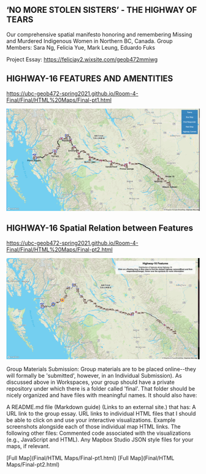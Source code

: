 ## ‘NO MORE STOLEN SISTERS’ - THE HIGHWAY OF TEARS
Our comprehensive spatial manifesto honoring and remembering Missing and Murdered Indigenous Women in Northern BC, Canada.
Group Members: Sara Ng, Felicia Yue, Mark Leung, Eduardo Fuks

Project Essay: https://feliciay2.wixsite.com/geob472mmiwg

## HIGHWAY-16 FEATURES AND AMENTITIES 
https://ubc-geob472-spring2021.github.io/Room-4-Final/Final/HTML%20Maps/Final-pt1.html

![Interactive Map pt1](Final/472FinalPt1-FY.png)


## HIGHWAY-16 Spatial Relation between Features 
https://ubc-geob472-spring2021.github.io/Room-4-Final/Final/HTML%20Maps/Final-pt2.html

![Interactive Map pt2](Final/472FinalPt2-FY.png)





Group Materials Submission: Group materials are to be placed online--they will formally be 'submitted', however, in an Individual Submission). As discussed above in Workspaces, your group should have a private repository under which there is a folder called 'final'. That folder should be nicely organized and have files with meaningful names. It should also have:

A README.md file (Markdown guide) (Links to an external site.) that has:
A URL link to the group essay.
URL links to individual HTML files that I should be able to click on and use your interactive visualizations.
Example screenshots alongside each of those individual map HTML links.
The following other files:
Commented code associated with the visualizations (e.g., JavaScript and HTML).
Any Mapbox Studio JSON style files for your maps, if relevant.

[Full Map](Final/HTML Maps/Final-pt1.html)
[Full Map](Final/HTML Maps/Final-pt2.html)

